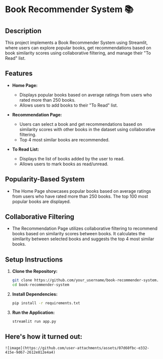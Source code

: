 # Book Recommender System 📚

## Description
This project implements a Book Recommender System using Streamlit, where users can explore popular books, get recommendations based on book similarity scores using collaborative filtering, and manage their "To Read" list.

## Features
- **Home Page:**
  - Displays popular books based on average ratings from users who rated more than 250 books.
  - Allows users to add books to their "To Read" list.

- **Recommendation Page:**
  - Users can select a book and get recommendations based on similarity scores with other books in the dataset using collaborative filtering.
  - Top 4 most similar books are recommended.

- **To Read List:**
  - Displays the list of books added by the user to read.
  - Allows users to mark books as read/unread.

## Popularity-Based System
- The Home Page showcases popular books based on average ratings from users who have rated more than 250 books. The top 100 most popular books are displayed.

## Collaborative Filtering
- The Recommendation Page utilizes collaborative filtering to recommend books based on similarity scores between books. It calculates the similarity between selected books and suggests the top 4 most similar books.

## Setup Instructions
1. **Clone the Repository:**
   ```bash
   git clone https://github.com/your_username/book-recommender-system.git
   cd book-recommender-system
2. **Install Dependencies:**
   ```bash
   pip install -r requirements.txt
3. **Run the Application:**
   ```bash
   streamlit run app.py
## Here's how it turned out:
    ![image](https://github.com/user-attachments/assets/07d60fbc-e332-415e-9d67-2612e812e4a4)
